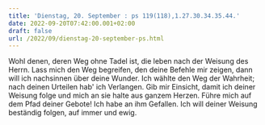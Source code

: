 ```yaml
---
title: 'Dienstag, 20. September : ps 119(118),1.27.30.34.35.44.'
date: 2022-09-20T07:42:00.001+02:00
draft: false
url: /2022/09/dienstag-20-september-ps.html
---
```


Wohl denen, deren Weg ohne Tadel ist, die leben nach der Weisung des Herrn. Lass mich den Weg begreifen, den deine Befehle mir zeigen, dann will ich nachsinnen über deine Wunder. Ich wählte den Weg der Wahrheit; nach deinen Urteilen hab' ich Verlangen. Gib mir Einsicht, damit ich deiner Weisung folge und mich an sie halte aus ganzem Herzen. Führe mich auf dem Pfad deiner Gebote! Ich habe an ihm Gefallen. Ich will deiner Weisung beständig folgen, auf immer und ewig.